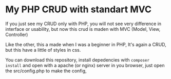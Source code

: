 # My PHP CRUD with standart MVC

If you just see my CRUD only with PHP, you will not see very difference in interface or usability, but now this crud is maden with MVC (Model, View, Controller)

Like the other, this a made when I was a beginner in PHP, It's again  a CRUD, but this have a little of styles in css.

You can download this repository, install depedencies with `composer install` and open with a apache (or nginx) server in you browser, just open the src/config.php to make the config,
